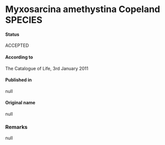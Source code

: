 # Myxosarcina amethystina Copeland SPECIES

#### Status
ACCEPTED

#### According to
The Catalogue of Life, 3rd January 2011

#### Published in
null

#### Original name
null

### Remarks
null